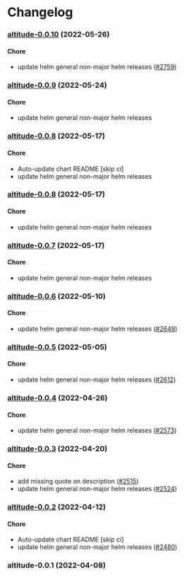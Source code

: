 # Changelog<br>


<a name="altitude-0.0.10"></a>
### [altitude-0.0.10](https://github.com/truecharts/apps/compare/altitude-0.0.9...altitude-0.0.10) (2022-05-26)

#### Chore

* update helm general non-major helm releases ([#2759](https://github.com/truecharts/apps/issues/2759))



<a name="altitude-0.0.9"></a>
### [altitude-0.0.9](https://github.com/truecharts/apps/compare/altitude-0.0.8...altitude-0.0.9) (2022-05-24)

#### Chore

* update helm general non-major helm releases



<a name="altitude-0.0.8"></a>
### [altitude-0.0.8](https://github.com/truecharts/apps/compare/altitude-0.0.7...altitude-0.0.8) (2022-05-17)

#### Chore

* Auto-update chart README [skip ci]
* update helm general non-major helm releases



<a name="altitude-0.0.8"></a>
### [altitude-0.0.8](https://github.com/truecharts/apps/compare/altitude-0.0.7...altitude-0.0.8) (2022-05-17)

#### Chore

* update helm general non-major helm releases



<a name="altitude-0.0.7"></a>
### [altitude-0.0.7](https://github.com/truecharts/apps/compare/altitude-0.0.6...altitude-0.0.7) (2022-05-17)

#### Chore

* update helm general non-major helm releases



<a name="altitude-0.0.6"></a>
### [altitude-0.0.6](https://github.com/truecharts/apps/compare/altitude-0.0.5...altitude-0.0.6) (2022-05-10)

#### Chore

* update helm general non-major helm releases ([#2649](https://github.com/truecharts/apps/issues/2649))



<a name="altitude-0.0.5"></a>
### [altitude-0.0.5](https://github.com/truecharts/apps/compare/altitude-0.0.4...altitude-0.0.5) (2022-05-05)

#### Chore

* update helm general non-major helm releases ([#2612](https://github.com/truecharts/apps/issues/2612))



<a name="altitude-0.0.4"></a>
### [altitude-0.0.4](https://github.com/truecharts/apps/compare/altitude-0.0.3...altitude-0.0.4) (2022-04-26)

#### Chore

* update helm general non-major helm releases ([#2573](https://github.com/truecharts/apps/issues/2573))



<a name="altitude-0.0.3"></a>
### [altitude-0.0.3](https://github.com/truecharts/apps/compare/altitude-0.0.2...altitude-0.0.3) (2022-04-20)

#### Chore

* add missing quote on description ([#2515](https://github.com/truecharts/apps/issues/2515))
* update helm general non-major helm releases ([#2524](https://github.com/truecharts/apps/issues/2524))



<a name="altitude-0.0.2"></a>
### [altitude-0.0.2](https://github.com/truecharts/apps/compare/altitude-0.0.1...altitude-0.0.2) (2022-04-12)

#### Chore

* Auto-update chart README [skip ci]
* update helm general non-major helm releases ([#2480](https://github.com/truecharts/apps/issues/2480))



<a name="altitude-0.0.1"></a>
### altitude-0.0.1 (2022-04-08)

